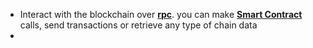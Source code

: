 - Interact with the blockchain over **[rpc](../notes/rpc)**. you can make **[Smart Contract](../notes/Smart_Contract)** calls, send transactions or retrieve any type of chain data
-